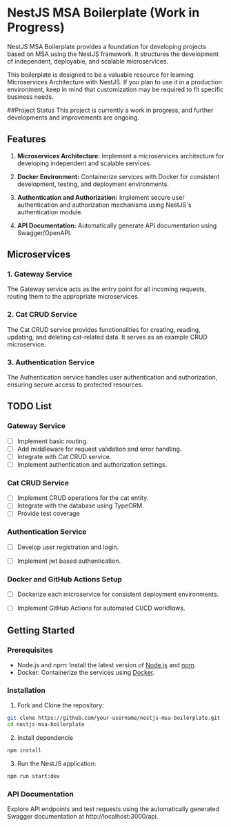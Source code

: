 # NestJS MSA Boilerplate (Work in Progress)

NestJS MSA Boilerplate provides a foundation for developing projects based on MSA using the NestJS framework.
It structures the development of independent, deployable, and scalable microservices.

This boilerplate is designed to be a valuable resource for learning Microservices Architecture with NestJS. 
If you plan to use it in a production environment, keep in mind that customization may be required to fit specific business needs.

##Project Status
This project is currently a work in progress, and further developments and improvements are ongoing.

## Features

1. **Microservices Architecture:** Implement a microservices architecture for developing independent and scalable services.

2. **Docker Environment:** Containerize services with Docker for consistent development, testing, and deployment environments.

3. **Authentication and Authorization:** Implement secure user authentication and authorization mechanisms using NestJS's authentication module.

4. **API Documentation:** Automatically generate API documentation using Swagger/OpenAPI.

## Microservices

### 1. Gateway Service

The Gateway service acts as the entry point for all incoming requests, routing them to the appropriate microservices.

### 2. Cat CRUD Service

The Cat CRUD service provides functionalities for creating, reading, updating, and deleting cat-related data. It serves as an example CRUD microservice.

### 3. Authentication Service

The Authentication service handles user authentication and authorization, ensuring secure access to protected resources.

## TODO List

### Gateway Service

- [ ] Implement basic routing.
- [ ] Add middleware for request validation and error handling.
- [ ] Integrate with Cat CRUD service.
- [ ] Implement authentication and authorization settings.

### Cat CRUD Service

- [ ] Implement CRUD operations for the cat entity.
- [ ] Integrate with the database using TypeORM.
- [ ] Provide test coverage

### Authentication Service

- [ ] Develop user registration and login.
- [ ] Implement jwt based authentication.


### Docker and GitHub Actions Setup
- [ ] Dockerize each microservice for consistent deployment environments.
- [ ] Implement GitHub Actions for automated CI/CD workflows.


## Getting Started

### Prerequisites

- Node.js and npm: Install the latest version of [Node.js](https://nodejs.org/) and [npm](https://www.npmjs.com/).
- Docker: Containerize the services using [Docker](https://www.docker.com/).

### Installation

1. Fork and Clone the repository:
```bash
git clone https://github.com/your-username/nestjs-msa-boilerplate.git
cd nestjs-msa-boilerplate
```

2. Install dependencie
```bash
npm install
```

3. Run the NestJS application:
```bash
npm run start:dev
```


### API Documentation
Explore API endpoints and test requests using the automatically generated Swagger documentation at http://localhost:3000/api.
